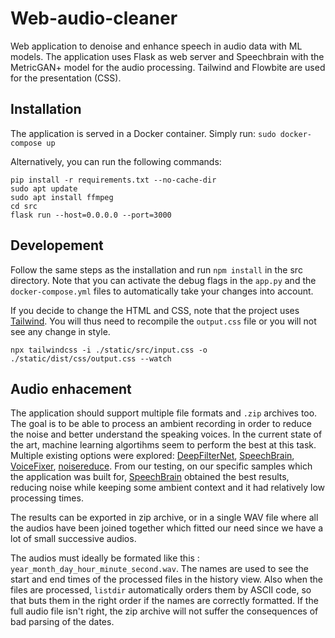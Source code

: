 # Web-audio-cleaner
Web application to denoise and enhance speech in audio data with ML models. 
The application uses Flask as web server and Speechbrain with the MetricGAN+ model for the audio processing. 
Tailwind and Flowbite are used for the presentation (CSS).

## Installation 
The application is served in a Docker container. Simply run: 
`sudo docker-compose up`

Alternatively, you can run the following commands: 
``` 
pip install -r requirements.txt --no-cache-dir
sudo apt update
sudo apt install ffmpeg
cd src 
flask run --host=0.0.0.0 --port=3000
```

## Developement 

Follow the same steps as the installation and run `npm install` in the src directory. 
Note that you can activate the debug flags in the `app.py` and the `docker-compose.yml` files to automatically take your changes into account. 

If you decide to change the HTML and CSS, note that the project uses [Tailwind](https://tailwindcss.com/).
You will thus need to recompile the `output.css` file or you will not see any change in style. 

`npx tailwindcss -i ./static/src/input.css -o ./static/dist/css/output.css --watch`


## Audio enhacement 

The application should support multiple file formats and `.zip` archives too. 
The goal is to be able to process an ambient recording in order to reduce the noise and better understand the speaking voices. 
In the current state of the art, machine learning algortihms seem to perform the best at this task. 
Multiple existing options were explored: [DeepFilterNet](https://github.com/Rikorose/DeepFilterNet), [SpeechBrain](https://github.com/speechbrain/speechbrain), [VoiceFixer](https://github.com/haoheliu/voicefixer), [noisereduce](https://pypi.org/project/noisereduce/). 
From our testing, on our specific samples which the application was built for, [SpeechBrain](https://github.com/speechbrain/speechbrain) obtained the best results, reducing noise while keeping some ambient context and it had relatively low processing times. 

The results can be exported in zip archive, or in a single WAV file where all the audios have been joined together which fitted our need since we have a lot of small successive audios.

The audios must ideally be formated like this : `year_month_day_hour_minute_second.wav`. 
The names are used to see the start and end times of the processed files in the history view. Also when the files are processed, `listdir` automatically orders them by ASCII code, so that buts them in the right order if the names are correctly formatted. 
If the full audio file isn't right, the zip archive will not suffer the consequences of bad parsing of the dates.  


